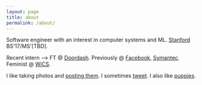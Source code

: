 ```yaml
---
layout: page
title: about
permalink: /about/
---
```


Software engineer with an interest in computer systems and ML. [Stanford](https://cs.stanford.edu) BS'17/MS'[TBD].

Recent intern --> FT @ [Doordash](https://doordash.com). Previously @ [Facebook](https://facebook.com), [Symantec](https://symantec.com). Feminist @ [WiCS](https://web.stanford.edu/group/wics/).

I like taking photos and [posting them](https://www.instagram.com/ctina.hung/). I sometimes [tweet](https://twitter.com/cjtinah). I also like [puppies](https://pbs.twimg.com/media/CswfUa-VUAAf0Uq.jpg).

